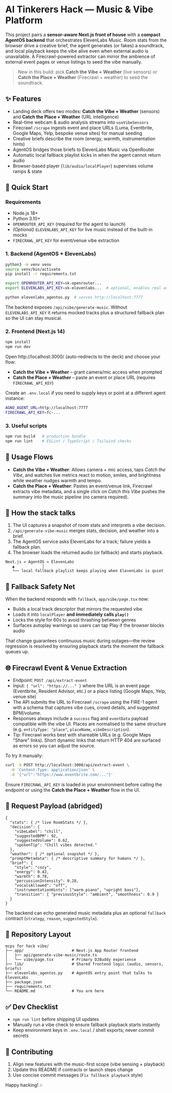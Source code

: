 # AI Tinkerers Hack — Music & Vibe Platform

This project pairs a **sensor-aware Next.js front of house** with a **compact
AgentOS backend** that orchestrates ElevenLabs Music. Room stats from the
browser drive a creative brief, the agent generates (or fakes) a soundtrack, and
local playback keeps the vibe alive even when external audio is unavailable. A
Firecrawl-powered extractor can mirror the ambience of external event pages or
venue listings to seed the vibe manually.

> New in this build: pick **Catch the Vibe + Weather** (live sensors) or **Catch
> the Place + Weather** (Firecrawl + weather) to seed the soundtrack.

## ✨ Features
- Landing deck offers two modes: **Catch the Vibe + Weather** (sensors) and
  **Catch the Place + Weather** (URL intelligence)
- Real-time webcam & audio analysis streams into `useVibeSensors`
- Firecrawl `/scrape` ingests event and place URLs (Luma, Eventbrite, Google
  Maps, Yelp, bespoke venue sites) for manual seeding
- Creative briefs describe the room (energy, warmth, instrumentation hints)
- AgentOS bridges those briefs to ElevenLabs Music via OpenRouter
- Automatic local fallback playlist kicks in when the agent cannot return audio
- Browser-based player (`lib/audio/localPlayer`) supervises volume ramps & state

## 🚀 Quick Start

### Requirements
- Node.js 18+
- Python 3.10+
- `OPENROUTER_API_KEY` (required for the agent to launch)
- *(Optional)* `ELEVENLABS_API_KEY` for live music instead of the built-in mocks
- `FIRECRAWL_API_KEY` for event/venue vibe extraction

### 1. Backend (AgentOS + ElevenLabs)
```bash
python3 -m venv venv
source venv/bin/activate
pip install -r requirements.txt

export OPENROUTER_API_KEY=sk-openrouter...
export ELEVENLABS_API_KEY=sk-elevenlabs...  # optional, enables real audio

python elevenlabs_agentos.py  # serves http://localhost:7777
```
The backend exposes `/api/vibe/generate-music`. Without `ELEVENLABS_API_KEY` it
returns mocked tracks plus a structured fallback plan so the UI can stay musical.

### 2. Frontend (Next.js 14)
```bash
npm install
npm run dev
```
Open http://localhost:3000/ (auto-redirects to the deck) and choose your flow:
- **Catch the Vibe + Weather** – grant camera/mic access when prompted
- **Catch the Place + Weather** – paste an event or place URL (requires
  `FIRECRAWL_API_KEY`)

Create an
`.env.local` if you need to supply keys or point at a different agent instance:
```bash
AGNO_AGENT_URL=http://localhost:7777
FIRECRAWL_API_KEY=fc-...
```

### 3. Useful scripts
```bash
npm run build   # production bundle
npm run lint    # ESLint / TypeScript / Tailwind checks
```

## 🧭 Usage Flows
- **Catch the Vibe + Weather**: Allows camera + mic access, taps *Catch the
  Vibe*, and watches live metrics react to motion, smiles, and brightness while
  weather nudges warmth and tempo.
- **Catch the Place + Weather**: Pastes an event/venue link, Firecrawl extracts
  vibe metadata, and a single click on *Catch this Vibe* pushes the summary into
  the music pipeline (no camera required).

## 🔄 How the stack talks
1. The UI captures a snapshot of room stats and interprets a vibe decision.
2. `/api/generate-vibe-music` merges stats, decision, and weather into a brief.
3. The AgentOS service asks ElevenLabs for a track; failure yields a fallback plan.
4. The browser loads the returned audio (or fallback) and starts playback.

```
Next.js ↔︎ AgentOS ↔︎ ElevenLabs
   ▲            │
   └── local fallback playlist keeps playing when ElevenLabs is quiet
```

## 🎵 Fallback Safety Net
When the backend responds with `fallback`, `app/vibe/page.tsx` now:
- Builds a local track descriptor that mirrors the requested vibe
- Loads it into `localPlayer` **and immediately calls `play()`**
- Locks the style for 60s to avoid thrashing between genres
- Surfaces autoplay warnings so users can tap Play if the browser blocks audio

That change guarantees continuous music during outages—the review regression is
resolved by ensuring playback starts the moment the fallback queues up.

## 🌐 Firecrawl Event & Venue Extraction
- Endpoint: `POST /api/extract-event`
- Input: `{ "url": "https://..." }` where the URL is an event page (Eventbrite, Resident Advisor, etc.) or a place listing (Google Maps, Yelp, venue site)
- The API submits the URL to Firecrawl `/scrape` using the FIRE-1 agent with a schema that captures vibe cues, crowd details, and suggested BPM/volume.
- Responses always include a `success` flag and `eventData` payload compatible with the vibe UI. Places are normalised to the same structure (e.g. `entityType: "place"`, `placeName`, `vibeDescription`).
- Tip: Firecrawl works best with shareable URLs (e.g. Google Maps "Share" links). Short dynamic links that return HTTP 404 are surfaced as errors so you can adjust the source.

To try it manually:
```bash
curl -X POST http://localhost:3000/api/extract-event \
  -H 'Content-Type: application/json' \
  -d '{"url":"https://www.eventbrite.com/..."}'
```
Ensure `FIRECRAWL_API_KEY` is loaded in your environment before calling the endpoint or using the **Catch the Place + Weather** flow in the UI.

## 📡 Request Payload (abridged)
```jsonc
{
  "stats": { /* live RoomStats */ },
  "decision": {
    "vibeLabel": "chill",
    "suggestedBPM": 92,
    "suggestedVolume": 0.62,
    "spokenTip": "Chill vibes detected."
  },
  "weather": { /* optional snapshot */ },
  "promptMetadata": { /* descriptive summary for humans */ },
  "brief": {
    "style": "cozy",
    "energy": 0.42,
    "warmth": 0.78,
    "percussionIntensity": 0.28,
    "vocalsAllowed": "off",
    "instrumentationHints": ["warm piano", "upright bass"],
    "transition": { "previousStyle": "ambient", "smoothness": 0.9 }
  }
}
```
The backend can echo generated music metadata plus an optional `fallback`
contract (`strategy`, `reason`, `suggestedStyle`).

## 📁 Repository Layout
```
mcps for hack vibe/
├── app/                     # Next.js App Router frontend
│   ├── api/generate-vibe-music/route.ts
│   └── vibe/page.tsx        # Primary DJBuddy experience
├── lib/                     # Shared frontend logic (audio, sensors, briefs)
├── elevenlabs_agentos.py    # AgentOS entry point that talks to ElevenLabs
├── package.json
├── requirements.txt
└── README.md                # You are here
```

## ✅ Dev Checklist
- `npm run lint` before shipping UI updates
- Manually run a vibe check to ensure fallback playback starts instantly
- Keep environment keys in `.env.local` / shell exports; never commit secrets

## 🙌 Contributing
1. Align new features with the music-first scope (vibe sensing + playback)
2. Update this README if contracts or launch steps change
3. Use concise commit messages (`Fix fallback playback` style)

Happy hacking! 🎶

